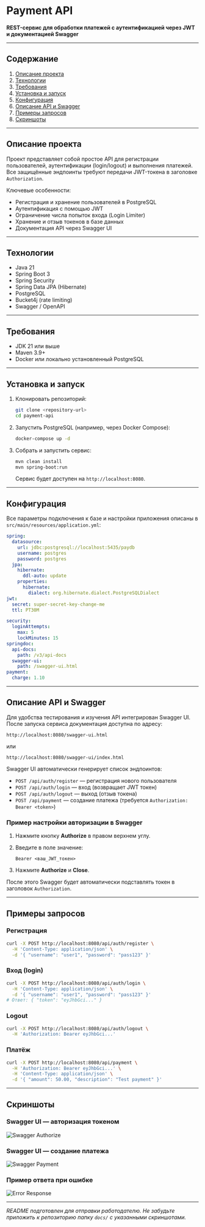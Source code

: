 # Payment API

**REST-сервис для обработки платежей с аутентификацией через JWT и документацией Swagger**

---

## Содержание

1. [Описание проекта](#описание-проекта)
2. [Технологии](#технологии)
3. [Требования](#требования)
4. [Установка и запуск](#установка-и-запуск)
5. [Конфигурация](#конфигурация)
6. [Описание API и Swagger](#описание-api-и-swagger)
7. [Примеры запросов](#примеры-запросов)
8. [Скриншоты](#скриншоты)

---

## Описание проекта

Проект представляет собой простое API для регистрации пользователей, аутентификации (login/logout) и выполнения платежей. Все защищённые эндпоинты требуют передачи JWT-токена в заголовке `Authorization`.

Ключевые особенности:

* Регистрация и хранение пользователей в PostgreSQL
* Аутентификация с помощью JWT
* Ограничение числа попыток входа (Login Limiter)
* Хранение и отзыв токенов в базе данных
* Документация API через Swagger UI

---

## Технологии

* Java 21
* Spring Boot 3
* Spring Security
* Spring Data JPA (Hibernate)
* PostgreSQL
* Bucket4j (rate limiting)
* Swagger / OpenAPI

---

## Требования

* JDK 21 или выше
* Maven 3.9+
* Docker или локально установленный PostgreSQL

---

## Установка и запуск

1. Клонировать репозиторий:

   ```bash
   git clone <repository-url>
   cd payment-api
   ```
2. Запустить PostgreSQL (например, через Docker Compose):

   ```bash
   docker-compose up -d
   ```
3. Собрать и запустить сервис:

   ```bash
   mvn clean install
   mvn spring-boot:run
   ```

   Сервис будет доступен на `http://localhost:8080`.

---

## Конфигурация

Все параметры подключения к базе и настройки приложения описаны в `src/main/resources/application.yml`:

```yaml
spring:
  datasource:
    url: jdbc:postgresql://localhost:5435/paydb
    username: postgres
    password: postgres
  jpa:
    hibernate:
      ddl-auto: update
    properties:
      hibernate:
        dialect: org.hibernate.dialect.PostgreSQLDialect
jwt:
  secret: super-secret-key-change-me
  ttl: PT30M

security:
  loginAttempts:
    max: 5
    lockMinutes: 15
springdoc:
  api-docs:
    path: /v3/api-docs
  swagger-ui:
    path: /swagger-ui.html
payment:
  charge: 1.10

```

---

## Описание API и Swagger

Для удобства тестирования и изучения API интегрирован Swagger UI. После запуска сервиса документация доступна по адресу:

```
http://localhost:8080/swagger-ui.html
```

или

```
http://localhost:8080/swagger-ui/index.html
```

Swagger UI автоматически генерирует список эндпоинтов:

* `POST /api/auth/register` — регистрация нового пользователя
* `POST /api/auth/login` — вход (возвращает JWT токен)
* `POST /api/auth/logout` — выход (отзыв токена)
* `POST /api/payment` — создание платежа (требуется `Authorization: Bearer <token>`)

### Пример настройки авторизации в Swagger

1. Нажмите кнопку **Authorize** в правом верхнем углу.
2. Введите в поле значение:

   ```
   Bearer <ваш_JWT_токен>
   ```
3. Нажмите **Authorize** и **Close**.

После этого Swagger будет автоматически подставлять токен в заголовок `Authorization`.

---

## Примеры запросов

### Регистрация

```bash
curl -X POST http://localhost:8080/api/auth/register \
  -H 'Content-Type: application/json' \
  -d '{ "username": "user1", "password": "pass123" }'
```

### Вход (login)

```bash
curl -X POST http://localhost:8080/api/auth/login \
  -H 'Content-Type: application/json' \
  -d '{ "username": "user1", "password": "pass123" }'
# Ответ: { "token": "eyJhbGci..." }
```

### Logout

```bash
curl -X POST http://localhost:8080/api/auth/logout \
  -H 'Authorization: Bearer eyJhbGci...'
```

### Платёж

```bash
curl -X POST http://localhost:8080/api/payment \
  -H 'Authorization: Bearer eyJhbGci...' \
  -H 'Content-Type: application/json' \
  -d '{ "amount": 50.00, "description": "Test payment" }'
```

---

## Скриншоты

### Swagger UI — авторизация токеном

![Swagger Authorize](docs/swagger-authorize.png)

### Swagger UI — создание платежа

![Swagger Payment](docs/swagger-payment.png)

### Пример ответа при ошибке

![Error Response](docs/error-response.png)

---

*README подготовлен для отправки работодателю. Не забудьте приложить к репозиторию папку `docs/` с указанными скриншотами.*
